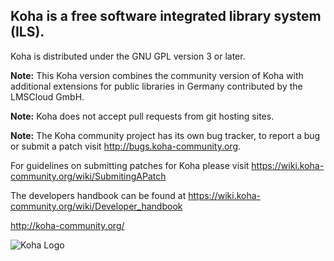 
## Koha is a free software integrated library system (ILS).

Koha is distributed under the GNU GPL version 3 or later.

**Note:** This Koha version combines the community version of Koha with additional extensions for public libraries in Germany contributed by the LMSCloud GmbH.

**Note:** Koha does not accept pull requests from git hosting sites.

**Note:** The Koha community project has its own bug tracker, to report a bug or submit a patch visit http://bugs.koha-community.org.

For guidelines on submitting patches for Koha please visit https://wiki.koha-community.org/wiki/SubmitingAPatch

The developers handbook can be found at https://wiki.koha-community.org/wiki/Developer_handbook

http://koha-community.org/


![Koha Logo](https://wiki.koha-community.org/w/images/KohaILS.png)
